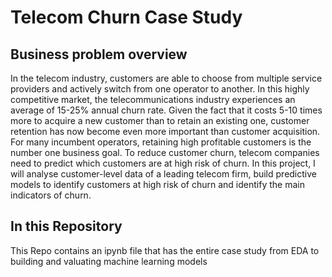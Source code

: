 # Telecom Churn Case Study
## Business problem overview
In the telecom industry, customers are able to choose from multiple service providers and actively switch from one operator to another. In this highly competitive market, the telecommunications industry experiences an average of 15-25% annual churn rate. Given the fact that it costs 5-10 times more to acquire a new customer than to retain an existing one, customer retention has now become even more important than customer acquisition.
For many incumbent operators, retaining high profitable customers is the number one business goal. To reduce customer churn, telecom companies need to predict which customers are at high risk of churn.
In this project, I will analyse customer-level data of a leading telecom firm, build predictive models to identify customers at high risk of churn and identify the main indicators of churn.

## In this Repository
This Repo contains an ipynb file that has the entire case study from EDA to building and valuating machine learning models
